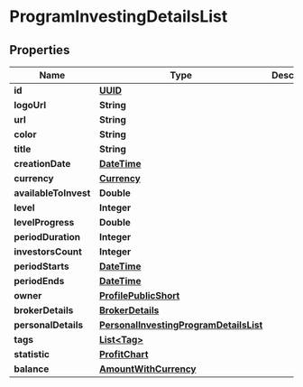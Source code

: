 # ProgramInvestingDetailsList

## Properties
Name | Type | Description | Notes
------------ | ------------- | ------------- | -------------
**id** | [**UUID**](UUID.md) |  |  [optional]
**logoUrl** | **String** |  |  [optional]
**url** | **String** |  |  [optional]
**color** | **String** |  |  [optional]
**title** | **String** |  |  [optional]
**creationDate** | [**DateTime**](DateTime.md) |  |  [optional]
**currency** | [**Currency**](Currency.md) |  |  [optional]
**availableToInvest** | **Double** |  |  [optional]
**level** | **Integer** |  |  [optional]
**levelProgress** | **Double** |  |  [optional]
**periodDuration** | **Integer** |  |  [optional]
**investorsCount** | **Integer** |  |  [optional]
**periodStarts** | [**DateTime**](DateTime.md) |  |  [optional]
**periodEnds** | [**DateTime**](DateTime.md) |  |  [optional]
**owner** | [**ProfilePublicShort**](ProfilePublicShort.md) |  |  [optional]
**brokerDetails** | [**BrokerDetails**](BrokerDetails.md) |  |  [optional]
**personalDetails** | [**PersonalInvestingProgramDetailsList**](PersonalInvestingProgramDetailsList.md) |  |  [optional]
**tags** | [**List&lt;Tag&gt;**](Tag.md) |  |  [optional]
**statistic** | [**ProfitChart**](ProfitChart.md) |  |  [optional]
**balance** | [**AmountWithCurrency**](AmountWithCurrency.md) |  |  [optional]
